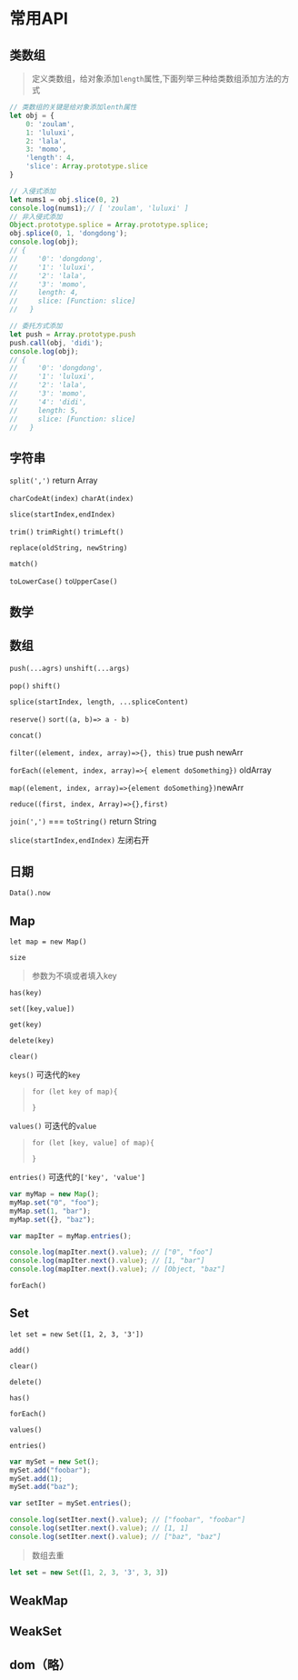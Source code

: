 # 常用API

## 类数组

> 定义类数组，给对象添加`length`属性,下面列举三种给类数组添加方法的方式

```javascript
// 类数组的关键是给对象添加lenth属性
let obj = {
    0: 'zoulam',
    1: 'luluxi',
    2: 'lala',
    3: 'momo',
    'length': 4,
    'slice': Array.prototype.slice
}

// 入侵式添加
let nums1 = obj.slice(0, 2)
console.log(nums1);// [ 'zoulam', 'luluxi' ]
// 非入侵式添加
Object.prototype.splice = Array.prototype.splice;
obj.splice(0, 1, 'dongdong');
console.log(obj);
// {
//     '0': 'dongdong',
//     '1': 'luluxi',
//     '2': 'lala',
//     '3': 'momo',
//     length: 4,
//     slice: [Function: slice]
//   }

// 委托方式添加
let push = Array.prototype.push
push.call(obj, 'didi');
console.log(obj);
// {
//     '0': 'dongdong',
//     '1': 'luluxi',
//     '2': 'lala',
//     '3': 'momo',
//     '4': 'didi',
//     length: 5,
//     slice: [Function: slice]
//   }
```

## 字符串

`split(',')` return Array

`charCodeAt(index)` `charAt(index)`

`slice(startIndex,endIndex)`

`trim()` `trimRight()` `trimLeft()`

`replace(oldString, newString)`

`match()`

`toLowerCase()` `toUpperCase()`

## 数学



## 数组

`push(...agrs)`  `unshift(...args)`

`pop()` `shift()`

`splice(startIndex, length, ...spliceContent)`

`reserve()` `sort((a, b)=> a - b)`

`concat()`

`filter((element, index, array)=>{}, this)` true push newArr

`forEach((element, index, array)=>{ element doSomething})` oldArray

`map((element, index, array)=>{element doSomething})`newArr

 `reduce((first, index, Array)=>{},first)`

`join(',')` === `toString()`  return String

`slice(startIndex,endIndex)` 左闭右开

## 日期

`Data().now`

## Map

`let map = new Map()`

`size`

> 参数为不填或者填入key

`has(key)`

`set([key,value])`

`get(key)`

`delete(key)`

`clear()`

`keys()` 可迭代的`key`

> `for (let key of map){`
>
> `}`

`values()` 可迭代的`value`

> `for (let [key, value] of map){`
>
> `}`

`entries()` 可迭代的`['key', 'value']`

```javascript
var myMap = new Map();
myMap.set("0", "foo");
myMap.set(1, "bar");
myMap.set({}, "baz");

var mapIter = myMap.entries();

console.log(mapIter.next().value); // ["0", "foo"]
console.log(mapIter.next().value); // [1, "bar"]
console.log(mapIter.next().value); // [Object, "baz"]
```

`forEach()`

## Set

`let set = new Set([1, 2, 3, '3'])`

`add()`

`clear()`

`delete()`

`has()`

`forEach()`

`values()`

`entries()`

```JavaScript
var mySet = new Set();
mySet.add("foobar");
mySet.add(1);
mySet.add("baz");

var setIter = mySet.entries();

console.log(setIter.next().value); // ["foobar", "foobar"]
console.log(setIter.next().value); // [1, 1]
console.log(setIter.next().value); // ["baz", "baz"]
```

> 数组去重

```javascript
let set = new Set([1, 2, 3, '3', 3, 3])
```

## WeakMap



## WeakSet



## dom（略）

